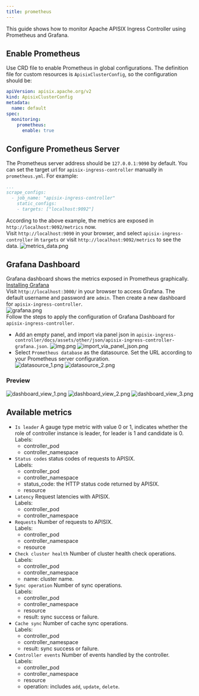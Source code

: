 ```yaml
---
title: prometheus
---
```


<!--
#
# Licensed to the Apache Software Foundation (ASF) under one or more
# contributor license agreements.  See the NOTICE file distributed with
# this work for additional information regarding copyright ownership.
# The ASF licenses this file to You under the Apache License, Version 2.0
# (the "License"); you may not use this file except in compliance with
# the License.  You may obtain a copy of the License at
#
#     http://www.apache.org/licenses/LICENSE-2.0
#
# Unless required by applicable law or agreed to in writing, software
# distributed under the License is distributed on an "AS IS" BASIS,
# WITHOUT WARRANTIES OR CONDITIONS OF ANY KIND, either express or implied.
# See the License for the specific language governing permissions and
# limitations under the License.
#
-->

This guide shows how to monitor Apache APISIX Ingress Controller using Prometheus and Grafana.

## Enable Prometheus

Use CRD file to enable Prometheus in global configurations. The definition file for custom resources is `ApisixClusterConfig`, so the configuration should be:

```yaml
apiVersion: apisix.apache.org/v2
kind: ApisixClusterConfig
metadata:
  name: default
spec:
  monitoring:
    prometheus:
      enable: true
```

## Configure Prometheus Server

The Prometheus server address should be `127.0.0.1:9090` by default. You can set the target url for `apisix-ingress-controller` manually in `prometheus.yml`.
For example:

```yaml
...
scrape_configs:
  - job_name: "apisix-ingress-controller"
    static_configs:
    - targets: ["localhost:9092"]
```

According to the above example, the metrics are exposed in `http://localhost:9092/metrics` now.  
Visit `http://localhost:9090` in your browser, and select `apisix-ingress-controller` in `targets`
or visit `http://localhost:9092/metrics` to see the data.
![metrics_data.png](../../../assets/images/metrics_data.png)

## Grafana Dashboard

Grafana dashboard shows the metrics exposed in Prometheus graphically.  
[Installing Grafana](https://grafana.com/docs/grafana/latest/#installing-grafana)  
Visit `http://localhost:3000/` in your browser to access Grafana. The default username and password are `admin`.
Then create a new dashboard for `apisix-ingress-controller`.  
![grafana.png](../../../assets/images/grafana.png)  
Follow the steps to apply the configuration of Grafana Dashboard for `apisix-ingress-controller`.

- Add an empty panel, and import via panel json in `apisix-ingress-controller/docs/assets/other/json/apisix-ingress-controller-grafana.json`.
![img.png](../../../assets/images/img.png)
![import_via_panel_json.png](../../../assets/images/import_via_panel_json.png)
- Select `Prometheus database` as the datasource. Set the URL according to your Prometheus server configuration.  
![datasource_1.png](../../../assets/images/datasource_1.png)
![datasource_2.png](../../../assets/images/datasource_2.png)
  
### Preview

![dashboard_view_1.png](../../../assets/images/dashboard_view_1.png)
![dashboard_view_2.png](../../../assets/images/dashboard_view_2.png)
![dashboard_view_3.png](../../../assets/images/dashboard_view_3.png)

## Available metrics

- `Is leader` A gauge type metric with value 0 or 1, indicates whether the role of controller instance is leader, for leader is 1 and candidate is 0.  
Labels:
  - controller_pod
  - controller_namespace
- `Status codes` status codes of requests to APISIX.  
Labels:
  - controller_pod
  - controller_namespace
  - status_code: the HTTP status code returned by APISIX.  
  - resource
- `Latency` Request latencies with APISIX.  
Labels:
  - controller_pod
  - controller_namespace
- `Requests` Number of requests to APISIX.  
Labels:
  - controller_pod
  - controller_namespace
  - resource
- `Check cluster health` Number of cluster health check operations.  
Labels:
  - controller_pod
  - controller_namespace
  - name: cluster name.
- `Sync operation` Number of sync operations.  
Labels:
  - controller_pod
  - controller_namespace
  - resource
  - result: sync success or failure.
- `Cache sync` Number of cache sync operations.  
Labels:
  - controller_pod
  - controller_namespace
  - result: sync success or failure.
- `Controller events` Number of events handled by the controller.  
Labels:
  - controller_pod
  - controller_namespace
  - resource
  - operation: includes `add`, `update`, `delete`.
  
